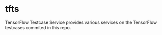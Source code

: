 # tfts

TensorFlow Testcase Service provides various services on the TensorFlow testcases commited in this repo.
